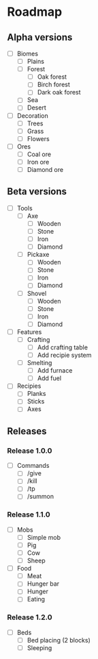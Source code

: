 # Roadmap
## Alpha versions
- [ ] Biomes
    - [ ] Plains
    - [ ] Forest
        - [ ] Oak forest
        - [ ] Birch forest
        - [ ] Dark oak forest
    - [ ] Sea
    - [ ] Desert
- [ ] Decoration
    - [ ] Trees
    - [ ] Grass
    - [ ] Flowers
- [ ] Ores
    - [ ] Coal ore
    - [ ] Iron ore
    - [ ] Diamond ore

## Beta versions
- [ ] Tools
    - [ ] Axe
        - [ ] Wooden
        - [ ] Stone
        - [ ] Iron
        - [ ] Diamond
    - [ ] Pickaxe
        - [ ] Wooden
        - [ ] Stone
        - [ ] Iron
        - [ ] Diamond
    - [ ] Shovel
        - [ ] Wooden
        - [ ] Stone
        - [ ] Iron
        - [ ] Diamond
- [ ] Features
    - [ ] Crafting
        - [ ] Add crafting table
        - [ ] Add recipie system
    - [ ] Smelting
        - [ ] Add furnace
        - [ ] Add fuel
- [ ] Recipies
    - [ ] Planks
    - [ ] Sticks
    - [ ] Axes

## Releases
### Release 1.0.0
- [ ] Commands
    - [ ] /give
    - [ ] /kill
    - [ ] /tp
    - [ ] /summon

### Release 1.1.0
- [ ] Mobs
    - [ ] Simple mob
    - [ ] Pig
    - [ ] Cow
    - [ ] Sheep
- [ ] Food
    - [ ] Meat
    - [ ] Hunger bar
    - [ ] Hunger
    - [ ] Eating

### Release 1.2.0
- [ ] Beds
    - [ ] Bed placing (2 blocks)
    - [ ] Sleeping